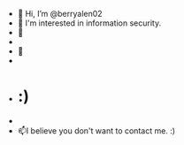 - 👋 Hi, I’m @berryalen02
- 👀 I'm interested in information security.
- 🌱
- 
- 💞️ 
- 
- # :)
-  
- 📫I believe you don't want to contact me.               :)

<!---
berryalen02/berryalen02 is a ✨ special ✨ repository because its `README.md` (this file) appears on your GitHub profile.
You can click the Preview link to take a look at your changes.
--->
